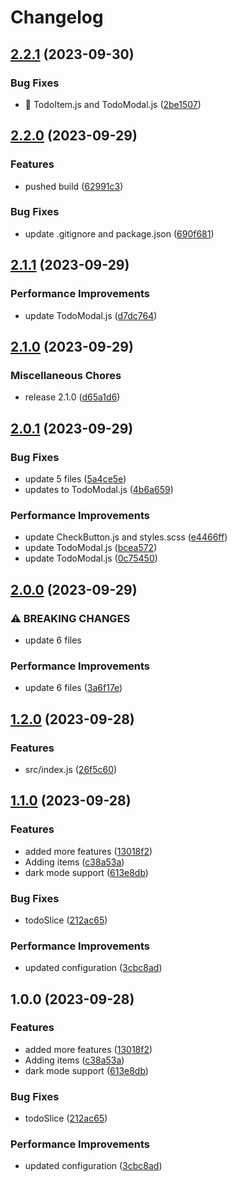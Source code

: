 # Changelog

## [2.2.1](https://github.com/lbajda/react-task-app/compare/v2.2.0...v2.2.1) (2023-09-30)


### Bug Fixes

* :bug: TodoItem.js and TodoModal.js ([2be1507](https://github.com/lbajda/react-task-app/commit/2be1507b6bbb889a5d828beb956025c66db7489d))

## [2.2.0](https://github.com/lbajda/react-task-app/compare/v2.1.1...v2.2.0) (2023-09-29)


### Features

* pushed build ([62991c3](https://github.com/lbajda/react-task-app/commit/62991c3fbfadc3656bbed84f081956ad9b3a72c5))


### Bug Fixes

* update .gitignore and package.json ([690f681](https://github.com/lbajda/react-task-app/commit/690f6810f517949b4461b233b643bbc759f14acb))

## [2.1.1](https://github.com/lbajda/react-task-app/compare/v2.1.0...v2.1.1) (2023-09-29)


### Performance Improvements

* update TodoModal.js ([d7dc764](https://github.com/lbajda/react-task-app/commit/d7dc7647e6269b83454575d7665a19d899289da8))

## [2.1.0](https://github.com/lbajda/react-todo-app/compare/v2.0.1...v2.1.0) (2023-09-29)


### Miscellaneous Chores

* release 2.1.0 ([d65a1d6](https://github.com/lbajda/react-todo-app/commit/d65a1d682319df7ed164ed510ce69d50a53b04e7))

## [2.0.1](https://github.com/lbajda/react-todo-app/compare/v2.0.0...v2.0.1) (2023-09-29)


### Bug Fixes

* update 5 files ([5a4ce5e](https://github.com/lbajda/react-todo-app/commit/5a4ce5eb4a9c40231c38987168bffcb0c4db2068))
* updates to TodoModal.js ([4b6a659](https://github.com/lbajda/react-todo-app/commit/4b6a659f67c838267b3a4114186a82cbca2a5159))


### Performance Improvements

* update CheckButton.js and styles.scss ([e4466ff](https://github.com/lbajda/react-todo-app/commit/e4466ff20180ab52bff002a71a089fbb4fabbcd8))
* update TodoModal.js ([bcea572](https://github.com/lbajda/react-todo-app/commit/bcea57228fb6ca2c022af77834e6a7f60202bfb5))
* update TodoModal.js ([0c75450](https://github.com/lbajda/react-todo-app/commit/0c75450c483cd9b4e61d53e957d94af998baa87a))

## [2.0.0](https://github.com/lbajda/react-todo-app/compare/v1.2.0...v2.0.0) (2023-09-29)


### ⚠ BREAKING CHANGES

* update 6 files

### Performance Improvements

* update 6 files ([3a6f17e](https://github.com/lbajda/react-todo-app/commit/3a6f17e6dbfcb9b5744a346d526d3bc550c1458a))

## [1.2.0](https://github.com/lbajda/react-todo-app/compare/v1.1.0...v1.2.0) (2023-09-28)


### Features

* src/index.js ([26f5c60](https://github.com/lbajda/react-todo-app/commit/26f5c60b04507f3507af43f1fa4bd8e6beeb9077))

## [1.1.0](https://github.com/lbajda/react-todo-app/compare/v1.0.0...v1.1.0) (2023-09-28)


### Features

* added more features ([13018f2](https://github.com/lbajda/react-todo-app/commit/13018f2bce6f5d37787cb4d4f644a5a7a94c8c6d))
* Adding items ([c38a53a](https://github.com/lbajda/react-todo-app/commit/c38a53a7f0f9b6678375a9b45b8e09dc504e1bc5))
* dark mode support ([613e8db](https://github.com/lbajda/react-todo-app/commit/613e8dbd6001649151d0151c64c5531e7cc723ed))


### Bug Fixes

* todoSlice ([212ac65](https://github.com/lbajda/react-todo-app/commit/212ac65449508fcc36e997b2e63bd2e40bea43f9))


### Performance Improvements

* updated configuration ([3cbc8ad](https://github.com/lbajda/react-todo-app/commit/3cbc8ada00de7bba9dfa353469794e591d156f99))

## 1.0.0 (2023-09-28)


### Features

* added more features ([13018f2](https://github.com/lbajda/react-todo-app/commit/13018f2bce6f5d37787cb4d4f644a5a7a94c8c6d))
* Adding items ([c38a53a](https://github.com/lbajda/react-todo-app/commit/c38a53a7f0f9b6678375a9b45b8e09dc504e1bc5))
* dark mode support ([613e8db](https://github.com/lbajda/react-todo-app/commit/613e8dbd6001649151d0151c64c5531e7cc723ed))


### Bug Fixes

* todoSlice ([212ac65](https://github.com/lbajda/react-todo-app/commit/212ac65449508fcc36e997b2e63bd2e40bea43f9))


### Performance Improvements

* updated configuration ([3cbc8ad](https://github.com/lbajda/react-todo-app/commit/3cbc8ada00de7bba9dfa353469794e591d156f99))

